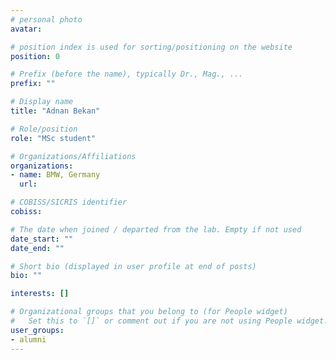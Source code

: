 ```yaml
---
# personal photo
avatar:

# position index is used for sorting/positioning on the website
position: 0

# Prefix (before the name), typically Dr., Mag., ...
prefix: ""

# Display name
title: "Adnan Bekan"

# Role/position
role: "MSc student"

# Organizations/Affiliations
organizations:
- name: BMW, Germany
  url:

# COBISS/SICRIS identifier
cobiss:

# The date when joined / departed from the lab. Empty if not used
date_start: ""
date_end: ""

# Short bio (displayed in user profile at end of posts)
bio: ""

interests: []

# Organizational groups that you belong to (for People widget)
#   Set this to `[]` or comment out if you are not using People widget.
user_groups:
- alumni
---
```

